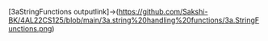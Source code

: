 [3aStringFunctions outputlink]->(https://github.com/Sakshi-BK/4AL22CS125/blob/main/3a.string%20handling%20functions/3a.StringFunctions.png)

